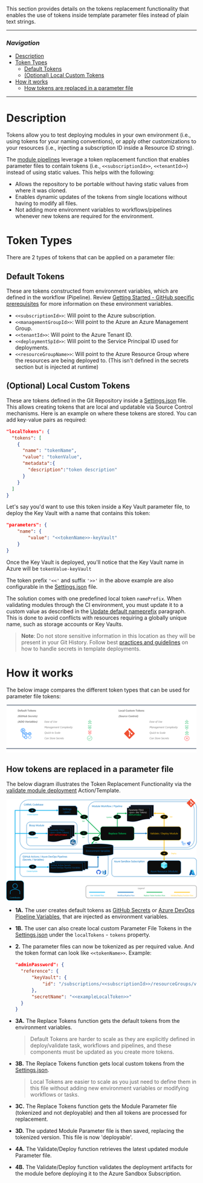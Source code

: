 This section provides details on the tokens replacement functionality that enables the use of tokens inside template parameter files instead of plain text strings.

---

### _Navigation_

- [Description](#description)
- [Token Types](#token-types)
  - [Default Tokens](#default-tokens)
  - [(Optional) Local Custom Tokens](#optional-local-custom-tokens)
- [How it works](#how-it-works)
  - [How tokens are replaced in a parameter file](#how-tokens-are-replaced-in-a-parameter-file)

---

# Description

Tokens allow you to test deploying modules in your own environment (i.e., using tokens for your naming conventions), or apply other customizations to your resources (i.e., injecting a subscription ID inside a Resource ID string).

The [module pipelines](./The%20CI%20environment%20-%20Pipeline%20design.md#module-pipelines) leverage a token replacement function that enables parameter files to contain tokens (i.e., `<<subscriptionId>>`, `<<tenantId>>`) instead of using static values. This helps with the following:

- Allows the repository to be portable without having static values from where it was cloned.
- Enables dynamic updates of the tokens from single locations without having to modify all files.
- Not adding more environment variables to workflows/pipelines whenever new tokens are required for the environment.

# Token Types

There are 2 types of tokens that can be applied on a parameter file:

## Default Tokens

These are tokens constructed from environment variables, which are defined in the workflow (Pipeline). Review [Getting Started - GitHub specific prerequisites](./Getting%20Started.md) for more information on these environment variables.

- `<<subscriptionId>>`: Will point to the Azure subscription.
- `<<managementGroupId>>`: Will point to the Azure an Azure Management Group.
- `<<tenantId>>`: Will point to the Azure Tenant ID.
- `<<deploymentSpId>>`: Will point to the Service Principal ID used for deployments.
- `<<resourceGroupName>>`: Will point to the Azure Resource Group where the resources are being deployed to. (This isn't defined in the secrets section but is injected at runtime)

## (Optional) Local Custom Tokens

These are tokens defined in the Git Repository inside a [Settings.json](https://github.com/Azure/ResourceModules/blob/main/settings.json) file. This allows creating tokens that are local and updatable via Source Control mechanisms. Here is an example on where these tokens are stored. You can add key-value pairs as required:

```json
"localTokens": {
  "tokens": [
    {
      "name": "tokenName",
      "value": "tokenValue",
      "metadata":{
        "description":"token description"
      }
    }
  ]
}
```

Let's say you'd want to use this token inside a Key Vault parameter file, to deploy the Key Vault with a name that contains this token:

```json
"parameters": {
    "name": {
        "value": "<<tokenName>>-keyVault"
    }
}
```

Once the Key Vault is deployed, you'll notice that the Key Vault name in Azure will be `tokenValue-keyVault`

The token prefix `'<<'` and suffix `'>>'` in the above example are also configurable in the [Settings.json](https://github.com/Azure/ResourceModules/blob/main/settings.json) file.

The solution comes with one predefined local token `namePrefix`. When validating modules through the CI environment, you must update it to a custom value as described in the [Update default nameprefix](./Getting%20started%20-%20Scenario%201%20Onboard%20module%20library%20and%20CI%20environment.md#31-update-default-nameprefix) paragraph. This is done to avoid conflicts with resources requiring a globally unique name, such as storage accounts or Key Vaults.

> **Note**: Do not store sensitive information in this location as they will be present in your Git History. Follow best [practices and guidelines](https://docs.microsoft.com/en-us/azure/azure-resource-manager/templates/best-practices#security-recommendations-for-parameters) on how to handle secrets in template deployments.

# How it works

The below image compares the different token types that can be used for parameter file tokens:

<img src="./media/CIEnvironment/tokenTypes.png" alt="tokenTypes">

## How tokens are replaced in a parameter file

The below diagram illustrates the Token Replacement Functionality via the [validate module deployment](https://github.com/Azure/ResourceModules/blob/main/.github/actions/templates/validateModuleDeployment/action.yml) Action/Template.

<img src="./media/CIEnvironment/tokenReplacement.png" alt="tokenReplacement">

- **1A.** The user creates default tokens as [GitHub Secrets](https://docs.github.com/en/actions/security-guides/encrypted-secrets#creating-encrypted-secrets-for-a-repository) or [Azure DevOps Pipeline Variables](https://docs.microsoft.com/en-us/azure/devops/pipelines/library/?view=azure-devops), that are injected as environment variables.
- **1B.** The user can also create local custom Parameter File Tokens in the [Settings.json](https://github.com/Azure/ResourceModules/blob/main/settings.json) under the `localTokens` - `tokens` property.
- **2.** The parameter files can now be tokenized as per required value. And the token format can look like `<<tokenName>>`. Example:

  ```json
  "adminPassword": {
    "reference": {
        "keyVault": {
            "id": "/subscriptions/<<subscriptionId>>/resourceGroups/validation-rg/providers/Microsoft.KeyVault/vaults/<<exampleLocalToken>>-keyVault"
        },
        "secretName": "<<exampleLocalToken>>"
    }
  }
  ```
- **3A.** The Replace Tokens function gets the default tokens from the environment variables.
  > Default Tokens are harder to scale as they are explicitly defined in deploy/validate task, workflows and pipelines, and these components must be updated as you create more tokens.

- **3B.** The Replace Tokens function gets local custom tokens from the [Settings.json](https://github.com/Azure/ResourceModules/blob/main/settings.json).
  > Local Tokens are easier to scale as you just need to define them in this file without adding new environment variables or modifying workflows or tasks.

- **3C.** The Replace Tokens function gets the Module Parameter file (tokenized and not deployable) and then all tokens are processed for replacement.

- **3D.** The updated Module Parameter file is then saved, replacing the tokenized version. This file is now 'deployable'.

- **4A.** The Validate/Deploy function retrieves the latest updated module Parameter file.

- **4B.** The Validate/Deploy function validates the deployment artifacts for the module before deploying it to the Azure Sandbox Subscription.
